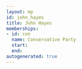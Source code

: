 ```yaml
---
layout: mp
id: john_hayes
title: John Hayes
memberships:
- id: con
  name: Conservative Party
  start: 
  end: 
autogenerated: true
---
```

